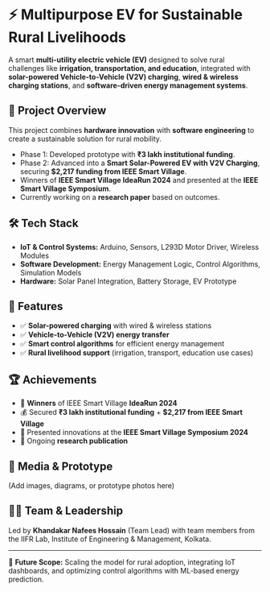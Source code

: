 # ⚡ Multipurpose EV for Sustainable Rural Livelihoods  

A smart **multi-utility electric vehicle (EV)** designed to solve rural challenges like **irrigation, transportation, and education**, integrated with **solar-powered Vehicle-to-Vehicle (V2V) charging**, **wired & wireless charging stations**, and **software-driven energy management systems**.  

## 🚀 Project Overview  
This project combines **hardware innovation** with **software engineering** to create a sustainable solution for rural mobility.  
- Phase 1: Developed prototype with **₹3 lakh institutional funding**.  
- Phase 2: Advanced into a **Smart Solar-Powered EV with V2V Charging**, securing **$2,217 funding from IEEE Smart Village**.  
- Winners of **IEEE Smart Village IdeaRun 2024** and presented at the **IEEE Smart Village Symposium**.  
- Currently working on a **research paper** based on outcomes.  

## 🛠️ Tech Stack  
- **IoT & Control Systems:** Arduino, Sensors, L293D Motor Driver, Wireless Modules  
- **Software Development:** Energy Management Logic, Control Algorithms, Simulation Models  
- **Hardware:** Solar Panel Integration, Battery Storage, EV Prototype  

## 🔑 Features  
- ✅ **Solar-powered charging** with wired & wireless stations  
- ✅ **Vehicle-to-Vehicle (V2V) energy transfer**  
- ✅ **Smart control algorithms** for efficient energy management  
- ✅ **Rural livelihood support** (irrigation, transport, education use cases)  

## 🏆 Achievements  
- 🥇 **Winners** of IEEE Smart Village **IdeaRun 2024**  
- 💰 Secured **₹3 lakh institutional funding** + **$2,217 from IEEE Smart Village**  
- 🎤 Presented innovations at the **IEEE Smart Village Symposium 2024**  
- 📄 Ongoing **research publication**  

## 📸 Media & Prototype  
(Add images, diagrams, or prototype photos here)  

## 👨‍💻 Team & Leadership  
Led by **Khandakar Nafees Hossain** (Team Lead) with team members from the IIFR Lab, Institute of Engineering & Management, Kolkata.  

---
🔗 **Future Scope:** Scaling the model for rural adoption, integrating IoT dashboards, and optimizing control algorithms with ML-based energy prediction.  

